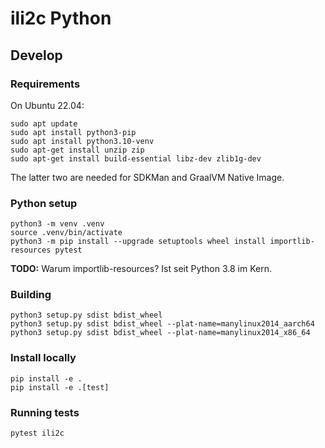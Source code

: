 # ili2c Python

## Develop

### Requirements
On Ubuntu 22.04:

```
sudo apt update
sudo apt install python3-pip
sudo apt install python3.10-venv
sudo apt-get install unzip zip
sudo apt-get install build-essential libz-dev zlib1g-dev
```

The latter two are needed for SDKMan and GraalVM Native Image.

### Python setup

```
python3 -m venv .venv
source .venv/bin/activate
python3 -m pip install --upgrade setuptools wheel install importlib-resources pytest
```

**TODO:** Warum importlib-resources? Ist seit Python 3.8 im Kern.

### Building

```
python3 setup.py sdist bdist_wheel
python3 setup.py sdist bdist_wheel --plat-name=manylinux2014_aarch64 
python3 setup.py sdist bdist_wheel --plat-name=manylinux2014_x86_64 
```

### Install locally

```
pip install -e .
pip install -e .[test]
```

### Running tests

```
pytest ili2c
```
